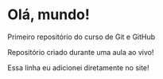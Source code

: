 # Olá, mundo!
 Primeiro repositório do curso de Git e GitHub

 Repositório criado durante uma aula ao vivo!

Essa linha eu adicionei diretamente no site!
